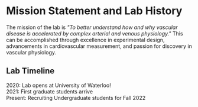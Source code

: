 # Mission Statement and Lab History

The mission of the lab is *"To better understand how and why vascular disease is accelerated by complex arterial and venous physiology."* This can be accomplished through excellence in experimental design, advancements in cardiovascular measurement, and passion for discovery in vascular physiology.

## Lab Timeline
2020: Lab opens at University of Waterloo!\
2021: First graduate students arrive\
Present: Recruiting Undergraduate students for Fall 2022

